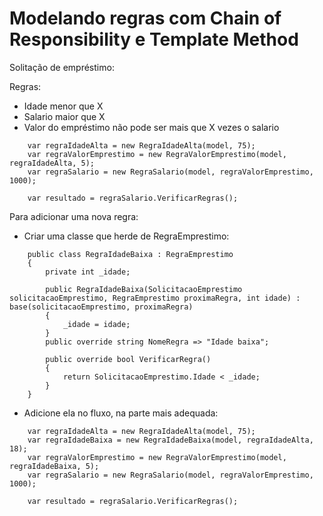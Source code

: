 # Modelando regras com Chain of Responsibility e Template Method

Solitação de empréstimo:

Regras:
- Idade menor que X
- Salario maior que X
- Valor do empréstimo não pode ser mais que X vezes o salario

```
    var regraIdadeAlta = new RegraIdadeAlta(model, 75);
    var regraValorEmprestimo = new RegraValorEmprestimo(model, regraIdadeAlta, 5);
    var regraSalario = new RegraSalario(model, regraValorEmprestimo, 1000);

    var resultado = regraSalario.VerificarRegras();
```

Para adicionar uma nova regra:
- Criar uma classe que herde de RegraEmprestimo:
```
    public class RegraIdadeBaixa : RegraEmprestimo
    {
        private int _idade;

        public RegraIdadeBaixa(SolicitacaoEmprestimo solicitacaoEmprestimo, RegraEmprestimo proximaRegra, int idade) : base(solicitacaoEmprestimo, proximaRegra)
        {
            _idade = idade;
        }
        public override string NomeRegra => "Idade baixa";

        public override bool VerificarRegra()
        {
            return SolicitacaoEmprestimo.Idade < _idade;
        }
    }
```
- Adicione ela no fluxo, na parte mais adequada:
```
    var regraIdadeAlta = new RegraIdadeAlta(model, 75);
    var regraIdadeBaixa = new RegraIdadeBaixa(model, regraIdadeAlta, 18);
    var regraValorEmprestimo = new RegraValorEmprestimo(model, regraIdadeBaixa, 5);
    var regraSalario = new RegraSalario(model, regraValorEmprestimo, 1000);

    var resultado = regraSalario.VerificarRegras();
```

